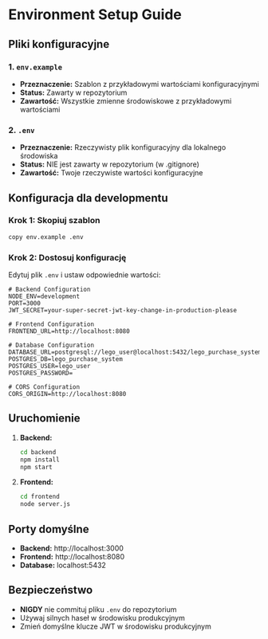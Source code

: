 # Environment Setup Guide

## Pliki konfiguracyjne

### 1. `env.example` 
- **Przeznaczenie:** Szablon z przykładowymi wartościami konfiguracyjnymi
- **Status:** Zawarty w repozytorium
- **Zawartość:** Wszystkie zmienne środowiskowe z przykładowymi wartościami

### 2. `.env`
- **Przeznaczenie:** Rzeczywisty plik konfiguracyjny dla lokalnego środowiska
- **Status:** NIE jest zawarty w repozytorium (w .gitignore)
- **Zawartość:** Twoje rzeczywiste wartości konfiguracyjne

## Konfiguracja dla developmentu

### Krok 1: Skopiuj szablon
```bash
copy env.example .env
```

### Krok 2: Dostosuj konfigurację
Edytuj plik `.env` i ustaw odpowiednie wartości:

```env
# Backend Configuration
NODE_ENV=development
PORT=3000
JWT_SECRET=your-super-secret-jwt-key-change-in-production-please

# Frontend Configuration  
FRONTEND_URL=http://localhost:8080

# Database Configuration
DATABASE_URL=postgresql://lego_user@localhost:5432/lego_purchase_system
POSTGRES_DB=lego_purchase_system
POSTGRES_USER=lego_user
POSTGRES_PASSWORD=

# CORS Configuration
CORS_ORIGIN=http://localhost:8080
```

## Uruchomienie

1. **Backend:**
   ```bash
   cd backend
   npm install
   npm start
   ```

2. **Frontend:**
   ```bash
   cd frontend
   node server.js
   ```

## Porty domyślne

- **Backend:** http://localhost:3000
- **Frontend:** http://localhost:8080
- **Database:** localhost:5432

## Bezpieczeństwo

- **NIGDY** nie commituj pliku `.env` do repozytorium
- Używaj silnych haseł w środowisku produkcyjnym
- Zmień domyślne klucze JWT w środowisku produkcyjnym
